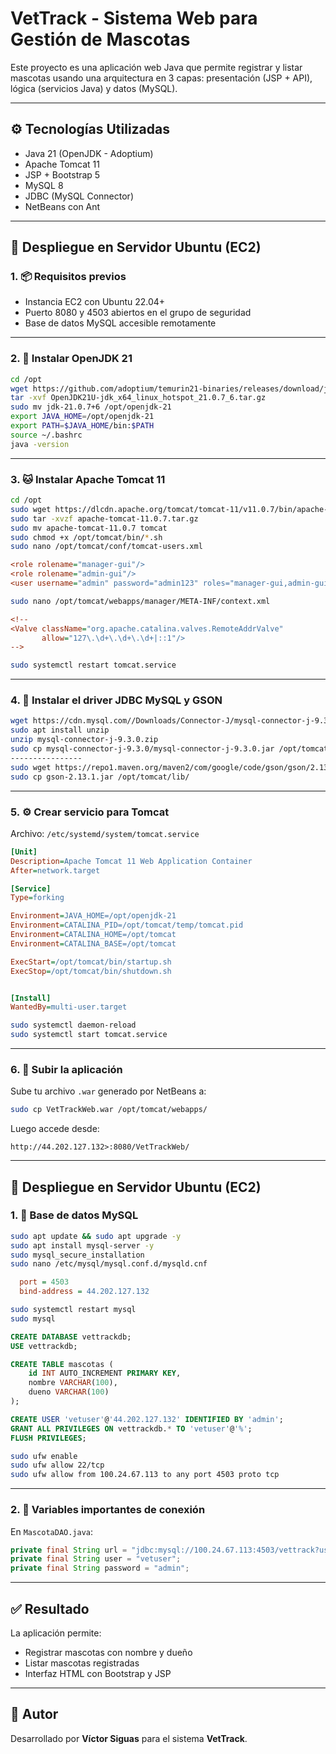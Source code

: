 # VetTrack - Sistema Web para Gestión de Mascotas

Este proyecto es una aplicación web Java que permite registrar y listar mascotas usando una arquitectura en 3 capas: presentación (JSP + API), lógica (servicios Java) y datos (MySQL).

---

## ⚙️ Tecnologías Utilizadas

- Java 21 (OpenJDK - Adoptium)
- Apache Tomcat 11
- JSP + Bootstrap 5
- MySQL 8
- JDBC (MySQL Connector)
- NetBeans con Ant

---

## 🚀 Despliegue en Servidor Ubuntu (EC2)

### 1. 📦 Requisitos previos

- Instancia EC2 con Ubuntu 22.04+
- Puerto 8080 y 4503 abiertos en el grupo de seguridad
- Base de datos MySQL accesible remotamente

---

### 2. 🧰 Instalar OpenJDK 21

```bash
cd /opt
wget https://github.com/adoptium/temurin21-binaries/releases/download/jdk-21.0.7%2B6/OpenJDK21U-jdk_x64_linux_hotspot_21.0.7_6.tar.gz
tar -xvf OpenJDK21U-jdk_x64_linux_hotspot_21.0.7_6.tar.gz
sudo mv jdk-21.0.7+6 /opt/openjdk-21
export JAVA_HOME=/opt/openjdk-21
export PATH=$JAVA_HOME/bin:$PATH
source ~/.bashrc
java -version
```

---

### 3. 🐱 Instalar Apache Tomcat 11

```bash
cd /opt
sudo wget https://dlcdn.apache.org/tomcat/tomcat-11/v11.0.7/bin/apache-tomcat-11.0.7.tar.gz
sudo tar -xvzf apache-tomcat-11.0.7.tar.gz
sudo mv apache-tomcat-11.0.7 tomcat
sudo chmod +x /opt/tomcat/bin/*.sh
sudo nano /opt/tomcat/conf/tomcat-users.xml
```
```ini
<role rolename="manager-gui"/>
<role rolename="admin-gui"/>
<user username="admin" password="admin123" roles="manager-gui,admin-gui"/>
```
```bash
sudo nano /opt/tomcat/webapps/manager/META-INF/context.xml
```
```ini
<!--
<Valve className="org.apache.catalina.valves.RemoteAddrValve"
       allow="127\.\d+\.\d+\.\d+|::1"/>
-->
```
```bash
sudo systemctl restart tomcat.service
```

---

### 4. 🧩 Instalar el driver JDBC MySQL y GSON

```bash
wget https://cdn.mysql.com//Downloads/Connector-J/mysql-connector-j-9.3.0.zip
sudo apt install unzip 
unzip mysql-connector-j-9.3.0.zip
sudo cp mysql-connector-j-9.3.0/mysql-connector-j-9.3.0.jar /opt/tomcat/lib/
----------------
sudo wget https://repo1.maven.org/maven2/com/google/code/gson/gson/2.13.1/gson-2.13.1.jar
sudo cp gson-2.13.1.jar /opt/tomcat/lib/

```

---

### 5. ⚙️ Crear servicio para Tomcat

Archivo: `/etc/systemd/system/tomcat.service`

```ini
[Unit]
Description=Apache Tomcat 11 Web Application Container
After=network.target

[Service]
Type=forking

Environment=JAVA_HOME=/opt/openjdk-21
Environment=CATALINA_PID=/opt/tomcat/temp/tomcat.pid
Environment=CATALINA_HOME=/opt/tomcat
Environment=CATALINA_BASE=/opt/tomcat

ExecStart=/opt/tomcat/bin/startup.sh
ExecStop=/opt/tomcat/bin/shutdown.sh


[Install]
WantedBy=multi-user.target
```

```bash
sudo systemctl daemon-reload
sudo systemctl start tomcat.service
```

---

### 6. 📁 Subir la aplicación

Sube tu archivo `.war` generado por NetBeans a:

```bash
sudo cp VetTrackWeb.war /opt/tomcat/webapps/
```

Luego accede desde:

```
http://44.202.127.132>:8080/VetTrackWeb/
```

---

## 🚀 Despliegue en Servidor Ubuntu (EC2)

### 1. 🐬 Base de datos MySQL

```bash
sudo apt update && sudo apt upgrade -y
sudo apt install mysql-server -y
sudo mysql_secure_installation
sudo nano /etc/mysql/mysql.conf.d/mysqld.cnf
```
```ini
  port = 4503
  bind-address = 44.202.127.132
```
```bash
sudo systemctl restart mysql
sudo mysql

```
```sql
CREATE DATABASE vettrackdb;
USE vettrackdb;

CREATE TABLE mascotas (
    id INT AUTO_INCREMENT PRIMARY KEY,
    nombre VARCHAR(100),
    dueno VARCHAR(100)
);

CREATE USER 'vetuser'@'44.202.127.132' IDENTIFIED BY 'admin';
GRANT ALL PRIVILEGES ON vettrackdb.* TO 'vetuser'@'%';
FLUSH PRIVILEGES;
```
```bash
sudo ufw enable
sudo ufw allow 22/tcp
sudo ufw allow from 100.24.67.113 to any port 4503 proto tcp
```
---

### 2. 🔄 Variables importantes de conexión

En `MascotaDAO.java`:

```java
private final String url = "jdbc:mysql://100.24.67.113:4503/vettrack?useSSL=false&serverTimezone=UTC&allowPublicKeyRetrieval=true";
private final String user = "vetuser";
private final String password = "admin";
```

---

## ✅ Resultado

La aplicación permite:

- Registrar mascotas con nombre y dueño
- Listar mascotas registradas
- Interfaz HTML con Bootstrap y JSP

---

## 📌 Autor

Desarrollado por **Víctor Siguas** para el sistema **VetTrack**.

